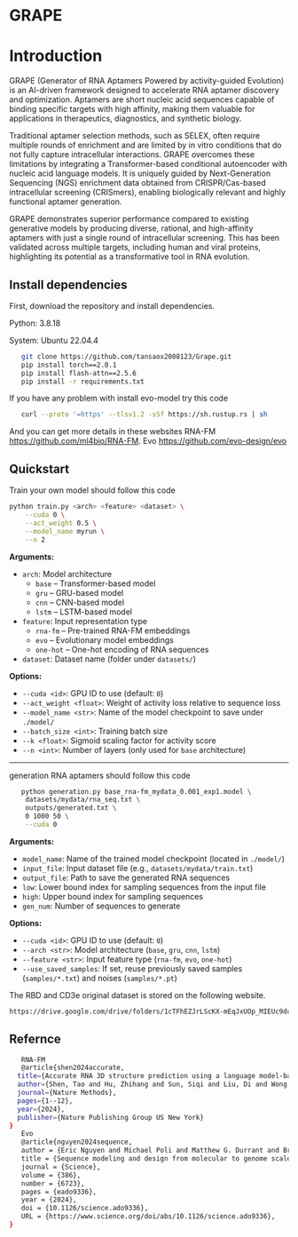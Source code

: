 # GRAPE

# Introduction
GRAPE (Generator of RNA Aptamers Powered by activity-guided Evolution) is an AI-driven framework designed to accelerate RNA aptamer discovery and optimization. Aptamers are short nucleic acid sequences capable of binding specific targets with high affinity, making them valuable for applications in therapeutics, diagnostics, and synthetic biology.

Traditional aptamer selection methods, such as SELEX, often require multiple rounds of enrichment and are limited by in vitro conditions that do not fully capture intracellular interactions. GRAPE overcomes these limitations by integrating a Transformer-based conditional autoencoder with nucleic acid language models. It is uniquely guided by Next-Generation Sequencing (NGS) enrichment data obtained from CRISPR/Cas-based intracellular screening (CRISmers), enabling biologically relevant and highly functional aptamer generation.

GRAPE demonstrates superior performance compared to existing generative models by producing diverse, rational, and high-affinity aptamers with just a single round of intracellular screening. This has been validated across multiple targets, including human and viral proteins, highlighting its potential as a transformative tool in RNA evolution.

## Install dependencies
First, download the repository and install dependencies.

Python: 3.8.18

System: Ubuntu 22.04.4

```bash
   git clone https://github.com/tansaox2008123/Grape.git
   pip install torch==2.0.1
   pip install flash-attn==2.5.6
   pip install -r requirements.txt
```

If you have any problem with install evo-model try this code 
```bash
   curl --proto '=https' --tlsv1.2 -sSf https://sh.rustup.rs | sh
```

And you can get more details in these websites
RNA-FM https://github.com/ml4bio/RNA-FM.
Evo https://github.com/evo-design/evo

## Quickstart
Train your own model should follow this code
```bash
python train.py <arch> <feature> <dataset> \
    --cuda 0 \
    --act_weight 0.5 \
    --model_name myrun \
    --n 2
```

**Arguments:**

* `arch`: Model architecture
  * `base` – Transformer-based model
  * `gru` – GRU-based model
  * `cnn` – CNN-based model
  * `lstm` – LSTM-based model
* `feature`: Input representation type
  * `rna-fm` – Pre-trained RNA-FM embeddings
  * `evo` – Evolutionary model embeddings
  * `one-hot` – One-hot encoding of RNA sequences
* `dataset`: Dataset name (folder under `datasets/`)

**Options:**

* `--cuda <id>`: GPU ID to use (default: `0`)
* `--act_weight <float>`: Weight of activity loss relative to sequence loss
* `--model_name <str>`: Name of the model checkpoint to save under `./model/`
* `--batch_size <int>`: Training batch size
* `--k <float>`: Sigmoid scaling factor for activity score
* `--n <int>`: Number of layers (only used for `base` architecture)

---

generation RNA aptamers should follow this code
```bash
   python generation.py base_rna-fm_mydata_0.001_exp1.model \
    datasets/mydata/rna_seq.txt \
    outputs/generated.txt \
    0 1000 50 \
    --cuda 0

```

**Arguments:**

* `model_name`: Name of the trained model checkpoint (located in `./model/`)
* `input_file`: Input dataset file (e.g., `datasets/mydata/train.txt`)
* `output_file`: Path to save the generated RNA sequences
* `low`: Lower bound index for sampling sequences from the input file
* `high`: Upper bound index for sampling sequences
* `gen_num`: Number of sequences to generate

**Options:**

* `--cuda <id>`: GPU ID to use (default: `0`)
* `--arch <str>`: Model architecture (`base`, `gru`, `cnn`, `lstm`)
* `--feature <str>`: Input feature type (`rna-fm`, `evo`, `one-hot`)
* `--use_saved_samples`: If set, reuse previously saved samples (`samples/*.txt`) and noises (`samples/*.pt`)



The RBD and CD3e original dataset is stored on the following website.
```bash
https://drive.google.com/drive/folders/1cTFhEZJrLScKX-mEqJxUOp_MIEUc9dc1?usp=sharing
```
## Refernce
```bash
   RNA-FM
   @article{shen2024accurate,
  title={Accurate RNA 3D structure prediction using a language model-based deep learning approach},
  author={Shen, Tao and Hu, Zhihang and Sun, Siqi and Liu, Di and Wong, Felix and Wang, Jiuming and Chen, Jiayang and Wang, Yixuan and Hong, Liang and Xiao, Jin and others},
  journal={Nature Methods},
  pages={1--12},
  year={2024},
  publisher={Nature Publishing Group US New York}
}
   Evo
   @article{nguyen2024sequence,
   author = {Eric Nguyen and Michael Poli and Matthew G. Durrant and Brian Kang and Dhruva Katrekar and David B. Li and Liam J. Bartie and Armin W. Thomas and Samuel H. King and Garyk Brixi and Jeremy Sullivan and Madelena Y. Ng and Ashley Lewis and Aaron Lou and Stefano Ermon and Stephen A. Baccus and Tina Hernandez-Boussard and Christopher Ré and Patrick D. Hsu and Brian L. Hie },
   title = {Sequence modeling and design from molecular to genome scale with Evo},
   journal = {Science},
   volume = {386},
   number = {6723},
   pages = {eado9336},
   year = {2024},
   doi = {10.1126/science.ado9336},
   URL = {https://www.science.org/doi/abs/10.1126/science.ado9336},
}
```

